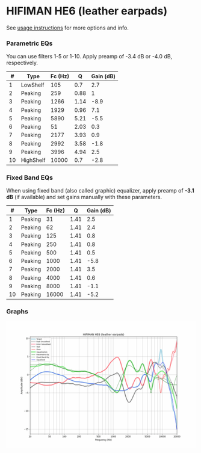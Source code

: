 # HIFIMAN HE6 (leather earpads)
See [usage instructions](https://github.com/jaakkopasanen/AutoEq#usage) for more options and info.

### Parametric EQs
You can use filters 1-5 or 1-10. Apply preamp of -3.4 dB or -4.0 dB, respectively.

|   # | Type      |   Fc (Hz) |    Q |   Gain (dB) |
|-----|-----------|-----------|------|-------------|
|   1 | LowShelf  |       105 | 0.7  |         2.7 |
|   2 | Peaking   |       259 | 0.88 |         1   |
|   3 | Peaking   |      1266 | 1.14 |        -8.9 |
|   4 | Peaking   |      1929 | 0.96 |         7.1 |
|   5 | Peaking   |      5890 | 5.21 |        -5.5 |
|   6 | Peaking   |        51 | 2.03 |         0.3 |
|   7 | Peaking   |      2177 | 3.93 |         0.9 |
|   8 | Peaking   |      2992 | 3.58 |        -1.8 |
|   9 | Peaking   |      3996 | 4.94 |         2.5 |
|  10 | HighShelf |     10000 | 0.7  |        -2.8 |

### Fixed Band EQs
When using fixed band (also called graphic) equalizer, apply preamp of **-3.1 dB** (if available) and set gains manually with these parameters.

|   # | Type    |   Fc (Hz) |    Q |   Gain (dB) |
|-----|---------|-----------|------|-------------|
|   1 | Peaking |        31 | 1.41 |         2.5 |
|   2 | Peaking |        62 | 1.41 |         2.4 |
|   3 | Peaking |       125 | 1.41 |         0.8 |
|   4 | Peaking |       250 | 1.41 |         0.8 |
|   5 | Peaking |       500 | 1.41 |         0.5 |
|   6 | Peaking |      1000 | 1.41 |        -5.8 |
|   7 | Peaking |      2000 | 1.41 |         3.5 |
|   8 | Peaking |      4000 | 1.41 |         0.6 |
|   9 | Peaking |      8000 | 1.41 |        -1.1 |
|  10 | Peaking |     16000 | 1.41 |        -5.2 |

### Graphs
![](./HIFIMAN%20HE6%20(leather%20earpads).png)
